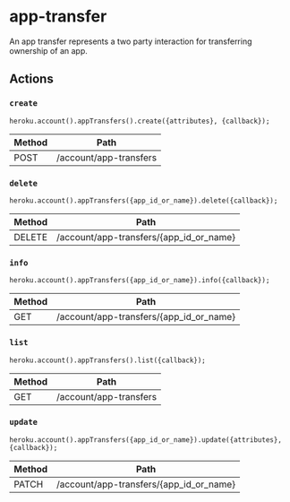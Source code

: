 # app-transfer

An app transfer represents a two party interaction for transferring ownership of an app.

## Actions

### `create`

`heroku.account().appTransfers().create({attributes}, {callback});`

Method | Path
--- | ---
POST | /account/app-transfers

### `delete`

`heroku.account().appTransfers({app_id_or_name}).delete({callback});`

Method | Path
--- | ---
DELETE | /account/app-transfers/{app_id_or_name}

### `info`

`heroku.account().appTransfers({app_id_or_name}).info({callback});`

Method | Path
--- | ---
GET | /account/app-transfers/{app_id_or_name}

### `list`

`heroku.account().appTransfers().list({callback});`

Method | Path
--- | ---
GET | /account/app-transfers

### `update`

`heroku.account().appTransfers({app_id_or_name}).update({attributes}, {callback});`

Method | Path
--- | ---
PATCH | /account/app-transfers/{app_id_or_name}

